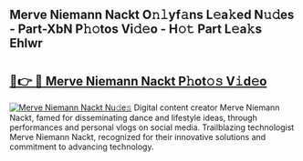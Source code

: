 ## Merve Niemann Nackt O𝚗𝚕yf𝚊ns L𝚎a𝚔ed N𝚞𝚍es - Part-XbN P𝚑𝚘tos Vi𝚍𝚎o - H𝚘𝚝 Part L𝚎a𝚔s Ehlwr

# <h2><a href="http://kfbppin.oniu.top/?m=Merve+Niemann+Nackt">🔗👉 🔴 Merve Niemann Nackt P𝚑ot𝚘𝚜 V𝚒d𝚎o</a></h2>

[![Merve Niemann Nackt Nu𝚍e𝚜](https://i.imgur.com/0qMVB7G.gif)](http://kfbppin.oniu.top/?m=Merve+Niemann+Nackt)
Digital content creator Merve Niemann Nackt, famed for disseminating dance and lifestyle ideas, through performances and personal vlogs on social media. Trailblazing technologist Merve Niemann Nackt, recognized for their innovative solutions and commitment to advancing technology.  
